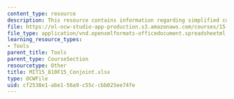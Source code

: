 ```yaml
---
content_type: resource
description: This resource contains information regarding simplified conjoint analysis.
file: https://ol-ocw-studio-app-production.s3.amazonaws.com/courses/15-810-marketing-management-analytics-frameworks-and-applications-fall-2015/cf2538e1abe156a9c55ccbb025ee74fe_MIT15_810F15_Conjoint.xlsx
file_type: application/vnd.openxmlformats-officedocument.spreadsheetml.sheet
learning_resource_types:
- Tools
parent_title: Tools
parent_type: CourseSection
resourcetype: Other
title: MIT15_810F15_Conjoint.xlsx
type: OCWFile
uid: cf2538e1-abe1-56a9-c55c-cbb025ee74fe
---
```

